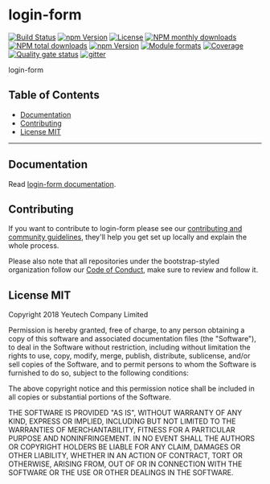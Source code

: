 # login-form

[![Build Status](https://travis-ci.org/bootstrap-styled/login-form.svg?branch=master)](https://travis-ci.org/bootstrap-styled/login-form)
[![npm Version](https://img.shields.io/npm/v/@bootstrap-styled/login-form.svg?style=flat)](https://www.npmjs.com/package/@bootstrap-styled/login-form)
[![License](https://img.shields.io/npm/l/@bootstrap-styled/login-form.svg?style=flat)](https://www.npmjs.com/package/@bootstrap-styled/login-form)
[![NPM monthly downloads](https://img.shields.io/npm/dm/@bootstrap-styled/login-form.svg?style=flat)](https://npmjs.org/package/@bootstrap-styled/login-form)
[![NPM total downloads](https://img.shields.io/npm/dt/@bootstrap-styled/login-form.svg?style=flat)](https://npmjs.org/package/@bootstrap-styled/login-form)
[![npm Version](https://img.shields.io/node/v/@bootstrap-styled/login-form.svg?style=flat)](https://www.npmjs.com/package/@bootstrap-styled/login-form)
[![Module formats](https://img.shields.io/badge/module%20formats-umd%2C%20cjs%2C%20esm-green.svg?style=flat)](https://www.npmjs.com/package/@bootstrap-styled/login-form)
[![Coverage](https://sonarcloud.io/api/project_badges/measure?project=com.github.bootstrap-styled.login-form&metric=coverage)](https://sonarcloud.io/dashboard?id=com.github.bootstrap-styled.login-form) [![Quality gate status](https://sonarcloud.io/api/project_badges/measure?project=com.github.bootstrap-styled.login-form&metric=alert_status)](https://sonarcloud.io/dashboard?id=com.github.bootstrap-styled.login-form)
[![gitter](https://badges.gitter.im/bootstrap-styled/bootstrap-styled.svg)](https://gitter.im/bootstrap-styled)

login-form


## Table of Contents

  - [Documentation](#documentation)
  - [Contributing](#contributing)
  - [License MIT](#license-mit)

---

## Documentation

Read [login-form documentation](https://bootstrap-styled.github.io/login-form).


## Contributing

If you want to contribute to login-form please see our [contributing and community guidelines](https://github.com/bootstrap-styled/login-form/blob/master/.github/CONTRIBUTING.md), they\'ll help you get set up locally and explain the whole process.

Please also note that all repositories under the bootstrap-styled organization follow our [Code of Conduct](https://github.com/bootstrap-styled/login-form/blob/master/CODE_OF_CONDUCT.md), make sure to review and follow it.

## License MIT

Copyright 2018 Yeutech Company Limited

Permission is hereby granted, free of charge, to any person obtaining a copy of this software and associated documentation files (the "Software"), to deal in the Software without restriction, including without limitation the rights to use, copy, modify, merge, publish, distribute, sublicense, and/or sell copies of the Software, and to permit persons to whom the Software is furnished to do so, subject to the following conditions:

The above copyright notice and this permission notice shall be included in all copies or substantial portions of the Software.

THE SOFTWARE IS PROVIDED "AS IS", WITHOUT WARRANTY OF ANY KIND, EXPRESS OR IMPLIED, INCLUDING BUT NOT LIMITED TO THE WARRANTIES OF MERCHANTABILITY, FITNESS FOR A PARTICULAR PURPOSE AND NONINFRINGEMENT. IN NO EVENT SHALL THE AUTHORS OR COPYRIGHT HOLDERS BE LIABLE FOR ANY CLAIM, DAMAGES OR OTHER LIABILITY, WHETHER IN AN ACTION OF CONTRACT, TORT OR OTHERWISE, ARISING FROM, OUT OF OR IN CONNECTION WITH THE SOFTWARE OR THE USE OR OTHER DEALINGS IN THE SOFTWARE.


